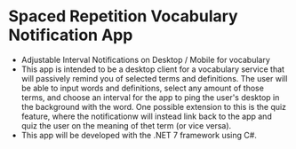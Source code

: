 # Spaced Repetition Vocabulary Notification App
- Adjustable Interval Notifications on Desktop / Mobile for vocabulary
- This app is intended to be a desktop client for a vocabulary service that will passively remind you of selected terms and definitions. The user will be able to input words and definitions, select any amount of those terms, and choose an interval for the app to ping the user's desktop in the background with the word. One possible extension to this is the quiz feature, where the notificationw will instead link back to the app and quiz the user on the meaning of thet term (or vice versa).
- This app will be developed with the .NET 7 framework using C#. 
